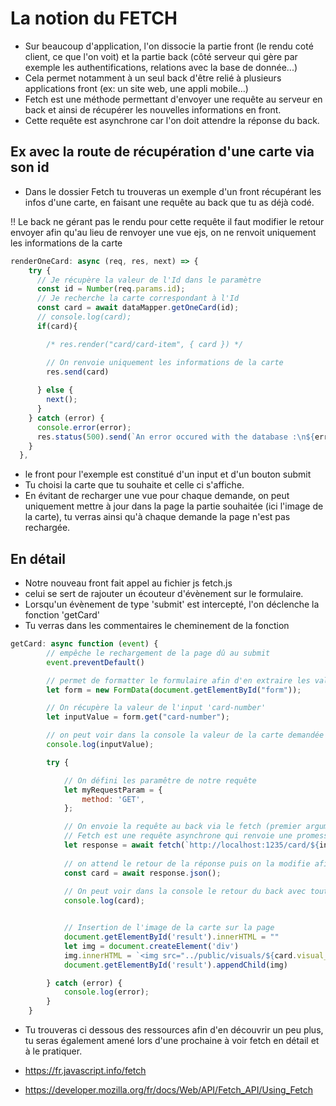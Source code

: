 # La notion du FETCH


- Sur beaucoup d'application, l'on dissocie la partie front (le rendu coté client, ce que l'on voit) et la partie back (côté serveur qui gère par exemple les authentifications, relations avec la base de donnée...)
- Cela permet notamment à un seul back d'être relié à plusieurs applications front (ex: un site web, une appli mobile...)
- Fetch est une méthode permettant d'envoyer une requête au serveur en back et ainsi de récupérer les nouvelles informations en front.
- Cette requête est asynchrone car l'on doit attendre la réponse du back.

## Ex avec la route de récupération d'une carte via son id

- Dans le dossier Fetch tu trouveras un exemple d'un front récupérant les infos d'une carte, en faisant une requête au back que tu as déjà codé.

!! Le back ne gérant pas le rendu pour cette requête il faut modifier le retour envoyer afin qu'au lieu de renvoyer une vue ejs, on ne renvoit uniquement les informations de la carte

```js
renderOneCard: async (req, res, next) => {
    try {
      // Je récupère la valeur de l'Id dans le paramètre
      const id = Number(req.params.id);
      // Je recherche la carte correspondant à l'Id
      const card = await dataMapper.getOneCard(id);
      // console.log(card);
      if(card){

        /* res.render("card/card-item", { card }) */

        // On renvoie uniquement les informations de la carte
        res.send(card)
        
      } else {
        next();
      }
    } catch (error) {
      console.error(error);
      res.status(500).send(`An error occured with the database :\n${error.message}`);
    }
  },
```

- le front pour l'exemple est constitué d'un input et d'un bouton submit
- Tu choisi la carte que tu souhaite et celle ci s'affiche.
- En évitant de recharger une vue pour chaque demande, on peut uniquement mettre à jour dans la page la partie souhaitée (ici l'image de la carte), tu verras ainsi qu'à chaque demande la page n'est pas rechargée.

## En détail

- Notre nouveau front fait appel au fichier js fetch.js
- celui se sert de rajouter un écouteur d'évènement sur le formulaire.
- Lorsqu'un évènement de type 'submit' est intercepté, l'on déclenche la fonction 'getCard'
- Tu verras dans les commentaires le cheminement de la fonction
  
```js
getCard: async function (event) {
        // empêche le rechargement de la page dû au submit
        event.preventDefault()

        // permet de formatter le formulaire afin d'en extraire les valeurs des inputs
        let form = new FormData(document.getElementById("form"));

        // On récupère la valeur de l'input 'card-number'
        let inputValue = form.get("card-number");

        // on peut voir dans la console la valeur de la carte demandée
        console.log(inputValue);

        try {

            // On défini les paramêtre de notre requête
            let myRequestParam = {
                method: 'GET',
            };

            // On envoie la requête au back via le fetch (premier argument l'url, et en second les paramêtre que l'on a défini précédemment)
            // Fetch est une requête asynchrone qui renvoie une promesse
            let response = await fetch(`http://localhost:1235/card/${inputValue}`, myRequestParam);
            
            // on attend le retour de la réponse puis on la modifie afin de la manipuler plus facilement
            const card = await response.json();
            
            // On peut voir dans la console le retour du back avec toutes les infos sur la carte demandée
            console.log(card);


            // Insertion de l'image de la carte sur la page
            document.getElementById('result').innerHTML = ""
            let img = document.createElement('div')
            img.innerHTML = `<img src="../public/visuals/${card.visual_name}">`
            document.getElementById('result').appendChild(img)

        } catch (error) {
            console.log(error);
        }
    }
```

- Tu trouveras ci dessous des ressources afin d'en découvrir un peu plus, tu seras également amené lors d'une prochaine à voir fetch en détail et à le pratiquer.

- https://fr.javascript.info/fetch
- https://developer.mozilla.org/fr/docs/Web/API/Fetch_API/Using_Fetch

